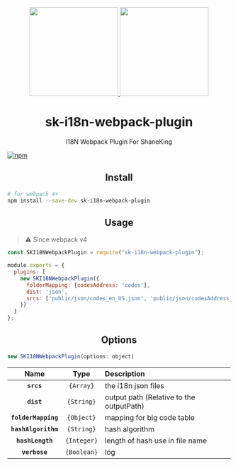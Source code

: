 <div align="center">
  <a href="https://shaneking.org">
    <img width="200" height="200" src="https://avatars3.githubusercontent.com/u/3394899">
  </a>
  <a href="https://github.com/webpack/webpack">
    <img width="200" height="200" src="https://webpack.js.org/assets/icon-square-big.svg">
  </a>
  <h1>sk-i18n-webpack-plugin</h1>
  <p>I18N Webpack Plugin For ShaneKing</p>
</div>

[![npm][npm]][npm-url]


<h2 align="center">Install</h2>

```bash
# for webpack 4+
npm install --save-dev sk-i18n-webpack-plugin
```

<h2 align="center">Usage</h2>

> :warning: Since webpack v4

```js
const SKI18NWebpackPlugin = require("sk-i18n-webpack-plugin");

module.exports = {
  plugins: [
    new SKI18NWebpackPlugin({
      folderMapping: {codesAddress: 'codes'},
      dist: 'json',
      srcs: ['public/json/codes_en_US.json', 'public/json/codesAddress_en_US.json', 'public/json/i18n_en_US.json', 'public/json/i18n_zh_CN.json']
    })
  ]
};
```

<h2 align="center">Options</h2>

```js
new SKI18NWebpackPlugin(options: object)
```

|Name|Type|Description|
|:--:|:--:|:----------|
|**`srcs`**|`{Array}`|the i18n json files|
|**`dist`**|`{String}`|output path (Relative to the outputPath)|
|**`folderMapping`**|`{Object}`|mapping for big code table|
|**`hashAlgorithm`**|`{String}`|hash algorithm|
|**`hashLength`**|`{Integer}`|length of hash use in file name|
|**`verbose`**|`{Boolean}`|log|



[npm]: https://img.shields.io/npm/v/sk-i18n-webpack-plugin.svg
[npm-url]: https://npmjs.com/package/sk-i18n-webpack-plugin
